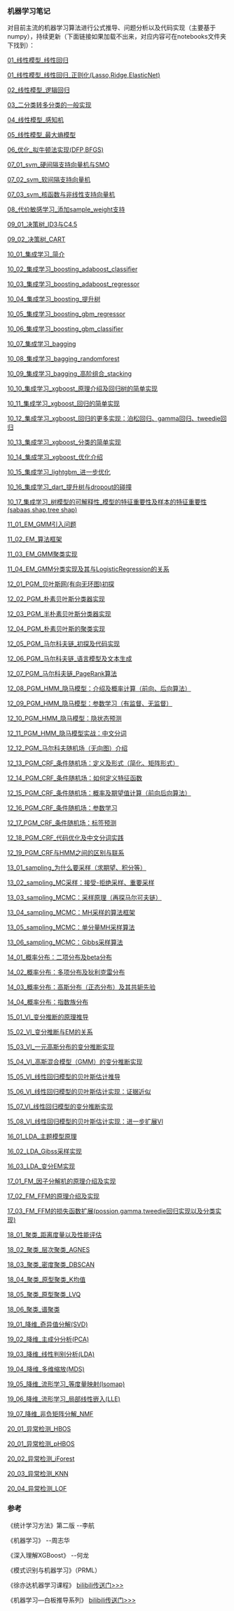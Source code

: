 ### 机器学习笔记

对目前主流的机器学习算法进行公式推导、问题分析以及代码实现（主要基于numpy），持续更新（下面链接如果加载不出来，对应内容可在notebooks文件夹下找到）：  



[01_线性模型_线性回归](https://nbviewer.jupyter.org/github/zhulei227/ML_Notes/blob/master/notebooks/01_%E7%BA%BF%E6%80%A7%E6%A8%A1%E5%9E%8B_%E7%BA%BF%E6%80%A7%E5%9B%9E%E5%BD%92.ipynb)

[01_线性模型_线性回归_正则化(Lasso,Ridge,ElasticNet)](https://nbviewer.jupyter.org/github/zhulei227/ML_Notes/blob/master/notebooks/01_%E7%BA%BF%E6%80%A7%E6%A8%A1%E5%9E%8B_%E7%BA%BF%E6%80%A7%E5%9B%9E%E5%BD%92_%E6%AD%A3%E5%88%99%E5%8C%96(Lasso%2CRidge%2CElasticNet).ipynb)

[02_线性模型_逻辑回归](https://nbviewer.jupyter.org/github/zhulei227/ML_Notes/blob/master/notebooks/02_%E7%BA%BF%E6%80%A7%E6%A8%A1%E5%9E%8B_%E9%80%BB%E8%BE%91%E5%9B%9E%E5%BD%92.ipynb)

[03_二分类转多分类的一般实现](https://nbviewer.jupyter.org/github/zhulei227/ML_Notes/blob/master/notebooks/03_%E4%BA%8C%E5%88%86%E7%B1%BB%E8%BD%AC%E5%A4%9A%E5%88%86%E7%B1%BB%E7%9A%84%E4%B8%80%E8%88%AC%E5%AE%9E%E7%8E%B0.ipynb)

[04_线性模型_感知机](https://nbviewer.jupyter.org/github/zhulei227/ML_Notes/blob/master/notebooks/04_%E7%BA%BF%E6%80%A7%E6%A8%A1%E5%9E%8B_%E6%84%9F%E7%9F%A5%E6%9C%BA.ipynb)

[05_线性模型_最大熵模型](https://nbviewer.jupyter.org/github/zhulei227/ML_Notes/blob/master/notebooks/05_%E7%BA%BF%E6%80%A7%E6%A8%A1%E5%9E%8B_%E6%9C%80%E5%A4%A7%E7%86%B5%E6%A8%A1%E5%9E%8B.ipynb)

[06_优化_拟牛顿法实现(DFP,BFGS)](https://nbviewer.jupyter.org/github/zhulei227/ML_Notes/blob/master/notebooks/06_%E4%BC%98%E5%8C%96_%E6%8B%9F%E7%89%9B%E9%A1%BF%E6%B3%95%E5%AE%9E%E7%8E%B0(DFP%2CBFGS).ipynb)

[07_01_svm_硬间隔支持向量机与SMO](https://nbviewer.jupyter.org/github/zhulei227/ML_Notes/blob/master/notebooks/07_01_svm_%E7%A1%AC%E9%97%B4%E9%9A%94%E6%94%AF%E6%8C%81%E5%90%91%E9%87%8F%E6%9C%BA%E4%B8%8ESMO.ipynb)

[07_02_svm_软间隔支持向量机](https://nbviewer.jupyter.org/github/zhulei227/ML_Notes/blob/master/notebooks/07_02_svm_%E8%BD%AF%E9%97%B4%E9%9A%94%E6%94%AF%E6%8C%81%E5%90%91%E9%87%8F%E6%9C%BA.ipynb)

[07_03_svm_核函数与非线性支持向量机](https://nbviewer.jupyter.org/github/zhulei227/ML_Notes/blob/master/notebooks/07_03_svm_%E6%A0%B8%E5%87%BD%E6%95%B0%E4%B8%8E%E9%9D%9E%E7%BA%BF%E6%80%A7%E6%94%AF%E6%8C%81%E5%90%91%E9%87%8F%E6%9C%BA.ipynb)

[08_代价敏感学习_添加sample_weight支持](https://nbviewer.jupyter.org/github/zhulei227/ML_Notes/blob/master/notebooks/08_%E4%BB%A3%E4%BB%B7%E6%95%8F%E6%84%9F%E5%AD%A6%E4%B9%A0_%E6%B7%BB%E5%8A%A0sample_weight%E6%94%AF%E6%8C%81.ipynb)

[09_01_决策树_ID3与C4.5](https://nbviewer.jupyter.org/github/zhulei227/ML_Notes/blob/master/notebooks/09_01_%E5%86%B3%E7%AD%96%E6%A0%91_ID3%E4%B8%8EC4.5.ipynb)

[09_02_决策树_CART](https://nbviewer.jupyter.org/github/zhulei227/ML_Notes/blob/master/notebooks/09_02_%E5%86%B3%E7%AD%96%E6%A0%91_CART.ipynb)

[10_01_集成学习_简介](https://nbviewer.jupyter.org/github/zhulei227/ML_Notes/blob/master/notebooks/10_01_%E9%9B%86%E6%88%90%E5%AD%A6%E4%B9%A0_%E7%AE%80%E4%BB%8B.ipynb)

[10_02_集成学习_boosting_adaboost_classifier](https://nbviewer.jupyter.org/github/zhulei227/ML_Notes/blob/master/notebooks/10_02_%E9%9B%86%E6%88%90%E5%AD%A6%E4%B9%A0_boosting_adaboost_classifier.ipynb)

[10_03_集成学习_boosting_adaboost_regressor](https://nbviewer.jupyter.org/github/zhulei227/ML_Notes/blob/master/notebooks/10_03_%E9%9B%86%E6%88%90%E5%AD%A6%E4%B9%A0_boosting_adaboost_regressor.ipynb)

[10_04_集成学习_boosting_提升树](https://nbviewer.jupyter.org/github/zhulei227/ML_Notes/blob/master/notebooks/10_04_%E9%9B%86%E6%88%90%E5%AD%A6%E4%B9%A0_boosting_%E6%8F%90%E5%8D%87%E6%A0%91.ipynb)

[10_05_集成学习_boosting_gbm_regressor](https://nbviewer.jupyter.org/github/zhulei227/ML_Notes/blob/master/notebooks/10_05_%E9%9B%86%E6%88%90%E5%AD%A6%E4%B9%A0_boosting_gbm_regressor.ipynb)

[10_06_集成学习_boosting_gbm_classifier](https://nbviewer.jupyter.org/github/zhulei227/ML_Notes/blob/master/notebooks/10_06_%E9%9B%86%E6%88%90%E5%AD%A6%E4%B9%A0_boosting_gbm_classifier.ipynb)

[10_07_集成学习_bagging](https://nbviewer.jupyter.org/github/zhulei227/ML_Notes/blob/master/notebooks/10_07_%E9%9B%86%E6%88%90%E5%AD%A6%E4%B9%A0_bagging.ipynb)

[10_08_集成学习_bagging_randomforest](https://nbviewer.jupyter.org/github/zhulei227/ML_Notes/blob/master/notebooks/10_08_%E9%9B%86%E6%88%90%E5%AD%A6%E4%B9%A0_bagging_randomforest.ipynb)

[10_09_集成学习_bagging_高阶组合_stacking](https://nbviewer.jupyter.org/github/zhulei227/ML_Notes/blob/master/notebooks/10_09_%E9%9B%86%E6%88%90%E5%AD%A6%E4%B9%A0_bagging_%E9%AB%98%E9%98%B6%E7%BB%84%E5%90%88_stacking.ipynb)

[10_10_集成学习_xgboost_原理介绍及回归树的简单实现](https://nbviewer.jupyter.org/github/zhulei227/ML_Notes/blob/master/notebooks/10_10_%E9%9B%86%E6%88%90%E5%AD%A6%E4%B9%A0_xgboost_%E5%8E%9F%E7%90%86%E4%BB%8B%E7%BB%8D%E5%8F%8A%E5%9B%9E%E5%BD%92%E6%A0%91%E7%9A%84%E7%AE%80%E5%8D%95%E5%AE%9E%E7%8E%B0.ipynb)

[10_11_集成学习_xgboost_回归的简单实现](https://nbviewer.jupyter.org/github/zhulei227/ML_Notes/blob/master/notebooks/10_11_%E9%9B%86%E6%88%90%E5%AD%A6%E4%B9%A0_xgboost_%E5%9B%9E%E5%BD%92%E7%9A%84%E7%AE%80%E5%8D%95%E5%AE%9E%E7%8E%B0.ipynb)

[10_12_集成学习_xgboost_回归的更多实现：泊松回归、gamma回归、tweedie回归](https://nbviewer.jupyter.org/github/zhulei227/ML_Notes/blob/master/notebooks/10_12_%E9%9B%86%E6%88%90%E5%AD%A6%E4%B9%A0_xgboost_%E5%9B%9E%E5%BD%92%E7%9A%84%E6%9B%B4%E5%A4%9A%E5%AE%9E%E7%8E%B0%EF%BC%9A%E6%B3%8A%E6%9D%BE%E5%9B%9E%E5%BD%92%E3%80%81gamma%E5%9B%9E%E5%BD%92%E3%80%81tweedie%E5%9B%9E%E5%BD%92.ipynb)

[10_13_集成学习_xgboost_分类的简单实现](https://nbviewer.jupyter.org/github/zhulei227/ML_Notes/blob/master/notebooks/10_13_%E9%9B%86%E6%88%90%E5%AD%A6%E4%B9%A0_xgboost_%E5%88%86%E7%B1%BB%E7%9A%84%E7%AE%80%E5%8D%95%E5%AE%9E%E7%8E%B0.ipynb)

[10_14_集成学习_xgboost_优化介绍](https://nbviewer.jupyter.org/github/zhulei227/ML_Notes/blob/master/notebooks/10_14_%E9%9B%86%E6%88%90%E5%AD%A6%E4%B9%A0_xgboost_%E4%BC%98%E5%8C%96%E4%BB%8B%E7%BB%8D.ipynb)

[10_15_集成学习_lightgbm_进一步优化](https://nbviewer.jupyter.org/github/zhulei227/ML_Notes/blob/master/notebooks/10_15_%E9%9B%86%E6%88%90%E5%AD%A6%E4%B9%A0_lightgbm_%E8%BF%9B%E4%B8%80%E6%AD%A5%E4%BC%98%E5%8C%96.ipynb)

[10_16_集成学习_dart_提升树与dropout的碰撞](https://nbviewer.jupyter.org/github/zhulei227/ML_Notes/blob/master/notebooks/10_16_%E9%9B%86%E6%88%90%E5%AD%A6%E4%B9%A0_dart_%E6%8F%90%E5%8D%87%E6%A0%91%E4%B8%8Edropout%E7%9A%84%E7%A2%B0%E6%92%9E.ipynb)

[10_17_集成学习_树模型的可解释性_模型的特征重要性及样本的特征重要性(sabaas,shap,tree shap)](https://nbviewer.jupyter.org/github/zhulei227/ML_Notes/blob/master/notebooks/10_17_%E9%9B%86%E6%88%90%E5%AD%A6%E4%B9%A0_%E6%A0%91%E6%A8%A1%E5%9E%8B%E7%9A%84%E5%8F%AF%E8%A7%A3%E9%87%8A%E6%80%A7_%E6%A8%A1%E5%9E%8B%E7%9A%84%E7%89%B9%E5%BE%81%E9%87%8D%E8%A6%81%E6%80%A7%E5%8F%8A%E6%A0%B7%E6%9C%AC%E7%9A%84%E7%89%B9%E5%BE%81%E9%87%8D%E8%A6%81%E6%80%A7(sabaas%2Cshap%2Ctree%20shap).ipynb)

[11_01_EM_GMM引入问题](https://nbviewer.jupyter.org/github/zhulei227/ML_Notes/blob/master/notebooks/11_01_EM_GMM%E5%BC%95%E5%85%A5%E9%97%AE%E9%A2%98.ipynb)

[11_02_EM_算法框架](https://nbviewer.jupyter.org/github/zhulei227/ML_Notes/blob/master/notebooks/11_02_EM_%E7%AE%97%E6%B3%95%E6%A1%86%E6%9E%B6.ipynb)

[11_03_EM_GMM聚类实现](https://nbviewer.jupyter.org/github/zhulei227/ML_Notes/blob/master/notebooks/11_03_EM_GMM%E8%81%9A%E7%B1%BB%E5%AE%9E%E7%8E%B0.ipynb)

[11_04_EM_GMM分类实现及其与LogisticRegression的关系](https://nbviewer.jupyter.org/github/zhulei227/ML_Notes/blob/master/notebooks/11_04_EM_GMM%E5%88%86%E7%B1%BB%E5%AE%9E%E7%8E%B0%E5%8F%8A%E5%85%B6%E4%B8%8ELogisticRegression%E7%9A%84%E5%85%B3%E7%B3%BB.ipynb)

[12_01_PGM_贝叶斯网(有向无环图)初探](https://nbviewer.jupyter.org/github/zhulei227/ML_Notes/blob/master/notebooks/12_01_PGM_%E8%B4%9D%E5%8F%B6%E6%96%AF%E7%BD%91(%E6%9C%89%E5%90%91%E6%97%A0%E7%8E%AF%E5%9B%BE)%E5%88%9D%E6%8E%A2.ipynb)

[12_02_PGM_朴素贝叶斯分类器实现](https://nbviewer.jupyter.org/github/zhulei227/ML_Notes/blob/master/notebooks/12_02_PGM_%E6%9C%B4%E7%B4%A0%E8%B4%9D%E5%8F%B6%E6%96%AF%E5%88%86%E7%B1%BB%E5%99%A8%E5%AE%9E%E7%8E%B0.ipynb)

[12_03_PGM_半朴素贝叶斯分类器实现](https://nbviewer.jupyter.org/github/zhulei227/ML_Notes/blob/master/notebooks/12_03_PGM_%E5%8D%8A%E6%9C%B4%E7%B4%A0%E8%B4%9D%E5%8F%B6%E6%96%AF%E5%88%86%E7%B1%BB%E5%99%A8%E5%AE%9E%E7%8E%B0.ipynb)

[12_04_PGM_朴素贝叶斯的聚类实现](https://nbviewer.jupyter.org/github/zhulei227/ML_Notes/blob/master/notebooks/12_04_PGM_%E6%9C%B4%E7%B4%A0%E8%B4%9D%E5%8F%B6%E6%96%AF%E7%9A%84%E8%81%9A%E7%B1%BB%E5%AE%9E%E7%8E%B0.ipynb)

[12_05_PGM_马尔科夫链_初探及代码实现](https://nbviewer.jupyter.org/github/zhulei227/ML_Notes/blob/master/notebooks/12_05_PGM_%E9%A9%AC%E5%B0%94%E7%A7%91%E5%A4%AB%E9%93%BE_%E5%88%9D%E6%8E%A2%E5%8F%8A%E4%BB%A3%E7%A0%81%E5%AE%9E%E7%8E%B0.ipynb)

[12_06_PGM_马尔科夫链_语言模型及文本生成](https://nbviewer.jupyter.org/github/zhulei227/ML_Notes/blob/master/notebooks/12_06_PGM_%E9%A9%AC%E5%B0%94%E7%A7%91%E5%A4%AB%E9%93%BE_%E8%AF%AD%E8%A8%80%E6%A8%A1%E5%9E%8B%E5%8F%8A%E6%96%87%E6%9C%AC%E7%94%9F%E6%88%90.ipynb)

[12_07_PGM_马尔科夫链_PageRank算法](https://nbviewer.jupyter.org/github/zhulei227/ML_Notes/blob/master/notebooks/12_07_PGM_%E9%A9%AC%E5%B0%94%E7%A7%91%E5%A4%AB%E9%93%BE_PageRank%E7%AE%97%E6%B3%95.ipynb)

[12_08_PGM_HMM_隐马模型：介绍及概率计算（前向、后向算法）](https://nbviewer.jupyter.org/github/zhulei227/ML_Notes/blob/master/notebooks/12_08_PGM_HMM_%E9%9A%90%E9%A9%AC%E6%A8%A1%E5%9E%8B%EF%BC%9A%E4%BB%8B%E7%BB%8D%E5%8F%8A%E6%A6%82%E7%8E%87%E8%AE%A1%E7%AE%97%EF%BC%88%E5%89%8D%E5%90%91%E3%80%81%E5%90%8E%E5%90%91%E7%AE%97%E6%B3%95%EF%BC%89.ipynb)

[12_09_PGM_HMM_隐马模型：参数学习（有监督、无监督）](https://nbviewer.jupyter.org/github/zhulei227/ML_Notes/blob/master/notebooks/12_09_PGM_HMM_%E9%9A%90%E9%A9%AC%E6%A8%A1%E5%9E%8B%EF%BC%9A%E5%8F%82%E6%95%B0%E5%AD%A6%E4%B9%A0%EF%BC%88%E6%9C%89%E7%9B%91%E7%9D%A3%E3%80%81%E6%97%A0%E7%9B%91%E7%9D%A3%EF%BC%89.ipynb)

[12_10_PGM_HMM_隐马模型：隐状态预测](https://nbviewer.jupyter.org/github/zhulei227/ML_Notes/blob/master/notebooks/12_10_PGM_HMM_%E9%9A%90%E9%A9%AC%E6%A8%A1%E5%9E%8B%EF%BC%9A%E9%9A%90%E7%8A%B6%E6%80%81%E9%A2%84%E6%B5%8B.ipynb)

[12_11_PGM_HMM_隐马模型实战：中文分词](https://nbviewer.jupyter.org/github/zhulei227/ML_Notes/blob/master/notebooks/12_11_PGM_HMM_%E9%9A%90%E9%A9%AC%E6%A8%A1%E5%9E%8B%E5%AE%9E%E6%88%98%EF%BC%9A%E4%B8%AD%E6%96%87%E5%88%86%E8%AF%8D.ipynb)

[12_12_PGM_马尔科夫随机场（无向图）介绍](https://nbviewer.jupyter.org/github/zhulei227/ML_Notes/blob/master/notebooks/12_12_PGM_%E9%A9%AC%E5%B0%94%E7%A7%91%E5%A4%AB%E9%9A%8F%E6%9C%BA%E5%9C%BA%EF%BC%88%E6%97%A0%E5%90%91%E5%9B%BE%EF%BC%89%E4%BB%8B%E7%BB%8D.ipynb)

[12_13_PGM_CRF_条件随机场：定义及形式（简化、矩阵形式）](https://nbviewer.jupyter.org/github/zhulei227/ML_Notes/blob/master/notebooks/12_13_PGM_CRF_%E6%9D%A1%E4%BB%B6%E9%9A%8F%E6%9C%BA%E5%9C%BA%EF%BC%9A%E5%AE%9A%E4%B9%89%E5%8F%8A%E5%BD%A2%E5%BC%8F%EF%BC%88%E7%AE%80%E5%8C%96%E3%80%81%E7%9F%A9%E9%98%B5%E5%BD%A2%E5%BC%8F%EF%BC%89.ipynb)

[12_14_PGM_CRF_条件随机场：如何定义特征函数](https://nbviewer.jupyter.org/github/zhulei227/ML_Notes/blob/master/notebooks/12_14_PGM_CRF_%E6%9D%A1%E4%BB%B6%E9%9A%8F%E6%9C%BA%E5%9C%BA%EF%BC%9A%E5%A6%82%E4%BD%95%E5%AE%9A%E4%B9%89%E7%89%B9%E5%BE%81%E5%87%BD%E6%95%B0.ipynb)

[12_15_PGM_CRF_条件随机场：概率及期望值计算（前向后向算法）](https://nbviewer.jupyter.org/github/zhulei227/ML_Notes/blob/master/notebooks/12_15_PGM_CRF_%E6%9D%A1%E4%BB%B6%E9%9A%8F%E6%9C%BA%E5%9C%BA%EF%BC%9A%E6%A6%82%E7%8E%87%E5%8F%8A%E6%9C%9F%E6%9C%9B%E5%80%BC%E8%AE%A1%E7%AE%97%EF%BC%88%E5%89%8D%E5%90%91%E5%90%8E%E5%90%91%E7%AE%97%E6%B3%95%EF%BC%89.ipynb)

[12_16_PGM_CRF_条件随机场：参数学习](https://nbviewer.jupyter.org/github/zhulei227/ML_Notes/blob/master/notebooks/12_16_PGM_CRF_%E6%9D%A1%E4%BB%B6%E9%9A%8F%E6%9C%BA%E5%9C%BA%EF%BC%9A%E5%8F%82%E6%95%B0%E5%AD%A6%E4%B9%A0.ipynb)

[12_17_PGM_CRF_条件随机场：标签预测](https://nbviewer.jupyter.org/github/zhulei227/ML_Notes/blob/master/notebooks/12_17_PGM_CRF_%E6%9D%A1%E4%BB%B6%E9%9A%8F%E6%9C%BA%E5%9C%BA%EF%BC%9A%E6%A0%87%E7%AD%BE%E9%A2%84%E6%B5%8B.ipynb)

[12_18_PGM_CRF_代码优化及中文分词实践](https://nbviewer.jupyter.org/github/zhulei227/ML_Notes/blob/master/notebooks/12_18_PGM_CRF_%E4%BB%A3%E7%A0%81%E4%BC%98%E5%8C%96%E5%8F%8A%E4%B8%AD%E6%96%87%E5%88%86%E8%AF%8D%E5%AE%9E%E8%B7%B5.ipynb)

[12_19_PGM_CRF与HMM之间的区别与联系](https://nbviewer.jupyter.org/github/zhulei227/ML_Notes/blob/master/notebooks/12_19_PGM_CRF%E4%B8%8EHMM%E4%B9%8B%E9%97%B4%E7%9A%84%E5%8C%BA%E5%88%AB%E4%B8%8E%E8%81%94%E7%B3%BB.ipynb)

[13_01_sampling_为什么要采样（求期望、积分等）](https://nbviewer.jupyter.org/github/zhulei227/ML_Notes/blob/master/notebooks/13_01_sampling_%E4%B8%BA%E4%BB%80%E4%B9%88%E8%A6%81%E9%87%87%E6%A0%B7%EF%BC%88%E6%B1%82%E6%9C%9F%E6%9C%9B%E3%80%81%E7%A7%AF%E5%88%86%E7%AD%89%EF%BC%89.ipynb)

[13_02_sampling_MC采样：接受-拒绝采样、重要采样](https://nbviewer.jupyter.org/github/zhulei227/ML_Notes/blob/master/notebooks/13_02_sampling_MC%E9%87%87%E6%A0%B7%EF%BC%9A%E6%8E%A5%E5%8F%97-%E6%8B%92%E7%BB%9D%E9%87%87%E6%A0%B7%E3%80%81%E9%87%8D%E8%A6%81%E9%87%87%E6%A0%B7.ipynb)

[13_03_sampling_MCMC：采样原理（再探马尔可夫链）](https://nbviewer.jupyter.org/github/zhulei227/ML_Notes/blob/master/notebooks/13_03_sampling_MCMC%EF%BC%9A%E9%87%87%E6%A0%B7%E5%8E%9F%E7%90%86%EF%BC%88%E5%86%8D%E6%8E%A2%E9%A9%AC%E5%B0%94%E5%8F%AF%E5%A4%AB%E9%93%BE%EF%BC%89.ipynb)

[13_04_sampling_MCMC：MH采样的算法框架](https://nbviewer.jupyter.org/github/zhulei227/ML_Notes/blob/master/notebooks/13_04_sampling_MCMC%EF%BC%9AMH%E9%87%87%E6%A0%B7%E7%9A%84%E7%AE%97%E6%B3%95%E6%A1%86%E6%9E%B6.ipynb)

[13_05_sampling_MCMC：单分量MH采样算法](https://nbviewer.jupyter.org/github/zhulei227/ML_Notes/blob/master/notebooks/13_05_sampling_MCMC%EF%BC%9A%E5%8D%95%E5%88%86%E9%87%8FMH%E9%87%87%E6%A0%B7%E7%AE%97%E6%B3%95.ipynb)

[13_06_sampling_MCMC：Gibbs采样算法](https://nbviewer.jupyter.org/github/zhulei227/ML_Notes/blob/master/notebooks/13_06_sampling_MCMC%EF%BC%9AGibbs%E9%87%87%E6%A0%B7%E7%AE%97%E6%B3%95.ipynb)

[14_01_概率分布：二项分布及beta分布](https://nbviewer.jupyter.org/github/zhulei227/ML_Notes/blob/master/notebooks/14_01_%E6%A6%82%E7%8E%87%E5%88%86%E5%B8%83%EF%BC%9A%E4%BA%8C%E9%A1%B9%E5%88%86%E5%B8%83%E5%8F%8Abeta%E5%88%86%E5%B8%83.ipynb)

[14_02_概率分布：多项分布及狄利克雷分布](https://nbviewer.jupyter.org/github/zhulei227/ML_Notes/blob/master/notebooks/14_02_%E6%A6%82%E7%8E%87%E5%88%86%E5%B8%83%EF%BC%9A%E5%A4%9A%E9%A1%B9%E5%88%86%E5%B8%83%E5%8F%8A%E7%8B%84%E5%88%A9%E5%85%8B%E9%9B%B7%E5%88%86%E5%B8%83.ipynb)

[14_03_概率分布：高斯分布（正态分布）及其共轭先验](https://nbviewer.jupyter.org/github/zhulei227/ML_Notes/blob/master/notebooks/14_03_%E6%A6%82%E7%8E%87%E5%88%86%E5%B8%83%EF%BC%9A%E9%AB%98%E6%96%AF%E5%88%86%E5%B8%83%EF%BC%88%E6%AD%A3%E6%80%81%E5%88%86%E5%B8%83%EF%BC%89%E5%8F%8A%E5%85%B6%E5%85%B1%E8%BD%AD%E5%85%88%E9%AA%8C.ipynb)

[14_04_概率分布：指数族分布](https://nbviewer.jupyter.org/github/zhulei227/ML_Notes/blob/master/notebooks/14_04_%E6%A6%82%E7%8E%87%E5%88%86%E5%B8%83%EF%BC%9A%E6%8C%87%E6%95%B0%E6%97%8F%E5%88%86%E5%B8%83.ipynb)

[15_01_VI_变分推断的原理推导](https://nbviewer.jupyter.org/github/zhulei227/ML_Notes/blob/master/notebooks/15_01_VI_%E5%8F%98%E5%88%86%E6%8E%A8%E6%96%AD%E7%9A%84%E5%8E%9F%E7%90%86%E6%8E%A8%E5%AF%BC.ipynb)

[15_02_VI_变分推断与EM的关系](https://nbviewer.jupyter.org/github/zhulei227/ML_Notes/blob/master/notebooks/15_02_VI_%E5%8F%98%E5%88%86%E6%8E%A8%E6%96%AD%E4%B8%8EEM%E7%9A%84%E5%85%B3%E7%B3%BB.ipynb)

[15_03_VI_一元高斯分布的变分推断实现](https://nbviewer.jupyter.org/github/zhulei227/ML_Notes/blob/master/notebooks/15_03_VI_%E4%B8%80%E5%85%83%E9%AB%98%E6%96%AF%E5%88%86%E5%B8%83%E7%9A%84%E5%8F%98%E5%88%86%E6%8E%A8%E6%96%AD%E5%AE%9E%E7%8E%B0.ipynb)

[15_04_VI_高斯混合模型（GMM）的变分推断实现](https://nbviewer.jupyter.org/github/zhulei227/ML_Notes/blob/master/notebooks/15_04_VI_%E9%AB%98%E6%96%AF%E6%B7%B7%E5%90%88%E6%A8%A1%E5%9E%8B%EF%BC%88GMM%EF%BC%89%E7%9A%84%E5%8F%98%E5%88%86%E6%8E%A8%E6%96%AD%E5%AE%9E%E7%8E%B0.ipynb)

[15_05_VI_线性回归模型的贝叶斯估计推导](https://nbviewer.jupyter.org/github/zhulei227/ML_Notes/blob/master/notebooks/15_05_VI_%E7%BA%BF%E6%80%A7%E5%9B%9E%E5%BD%92%E6%A8%A1%E5%9E%8B%E7%9A%84%E8%B4%9D%E5%8F%B6%E6%96%AF%E4%BC%B0%E8%AE%A1%E6%8E%A8%E5%AF%BC.ipynb)

[15_06_VI_线性回归模型的贝叶斯估计实现：证据近似](https://nbviewer.jupyter.org/github/zhulei227/ML_Notes/blob/master/notebooks/15_06_VI_%E7%BA%BF%E6%80%A7%E5%9B%9E%E5%BD%92%E6%A8%A1%E5%9E%8B%E7%9A%84%E8%B4%9D%E5%8F%B6%E6%96%AF%E4%BC%B0%E8%AE%A1%E5%AE%9E%E7%8E%B0%EF%BC%9A%E8%AF%81%E6%8D%AE%E8%BF%91%E4%BC%BC.ipynb)

[15_07_VI_线性回归模型的变分推断实现](https://nbviewer.jupyter.org/github/zhulei227/ML_Notes/blob/master/notebooks/15_07_VI_%E7%BA%BF%E6%80%A7%E5%9B%9E%E5%BD%92%E6%A8%A1%E5%9E%8B%E7%9A%84%E5%8F%98%E5%88%86%E6%8E%A8%E6%96%AD%E5%AE%9E%E7%8E%B0.ipynb)

[15_08_VI_线性回归模型的贝叶斯估计实现：进一步扩展VI](https://nbviewer.jupyter.org/github/zhulei227/ML_Notes/blob/master/notebooks/15_08_VI_%E7%BA%BF%E6%80%A7%E5%9B%9E%E5%BD%92%E6%A8%A1%E5%9E%8B%E7%9A%84%E8%B4%9D%E5%8F%B6%E6%96%AF%E4%BC%B0%E8%AE%A1%E5%AE%9E%E7%8E%B0%EF%BC%9A%E8%BF%9B%E4%B8%80%E6%AD%A5%E6%89%A9%E5%B1%95VI.ipynb)

[16_01_LDA_主题模型原理](https://nbviewer.jupyter.org/github/zhulei227/ML_Notes/blob/master/notebooks/16_01_LDA_%E4%B8%BB%E9%A2%98%E6%A8%A1%E5%9E%8B%E5%8E%9F%E7%90%86.ipynb)

[16_02_LDA_Gibss采样实现](https://nbviewer.jupyter.org/github/zhulei227/ML_Notes/blob/master/notebooks/16_02_LDA_Gibss%E9%87%87%E6%A0%B7%E5%AE%9E%E7%8E%B0.ipynb)

[16_03_LDA_变分EM实现](https://nbviewer.jupyter.org/github/zhulei227/ML_Notes/blob/master/notebooks/16_03_LDA_%E5%8F%98%E5%88%86EM%E5%AE%9E%E7%8E%B0.ipynb)

[17_01_FM_因子分解机的原理介绍及实现](https://nbviewer.jupyter.org/github/zhulei227/ML_Notes/blob/master/notebooks/17_01_FM_%E5%9B%A0%E5%AD%90%E5%88%86%E8%A7%A3%E6%9C%BA%E7%9A%84%E5%8E%9F%E7%90%86%E4%BB%8B%E7%BB%8D%E5%8F%8A%E5%AE%9E%E7%8E%B0.ipynb)

[17_02_FM_FFM的原理介绍及实现](https://nbviewer.jupyter.org/github/zhulei227/ML_Notes/blob/master/notebooks/17_02_FM_FFM%E7%9A%84%E5%8E%9F%E7%90%86%E4%BB%8B%E7%BB%8D%E5%8F%8A%E5%AE%9E%E7%8E%B0.ipynb)

[17_03_FM_FFM的损失函数扩展(possion,gamma,tweedie回归实现以及分类实现)](https://nbviewer.jupyter.org/github/zhulei227/ML_Notes/blob/master/notebooks/17_03_FM_FFM%E7%9A%84%E6%8D%9F%E5%A4%B1%E5%87%BD%E6%95%B0%E6%89%A9%E5%B1%95(possion%2Cgamma%2Ctweedie%E5%9B%9E%E5%BD%92%E5%AE%9E%E7%8E%B0%E4%BB%A5%E5%8F%8A%E5%88%86%E7%B1%BB%E5%AE%9E%E7%8E%B0).ipynb)

[18_01_聚类_距离度量以及性能评估](https://nbviewer.jupyter.org/github/zhulei227/ML_Notes/blob/master/notebooks/18_01_%E8%81%9A%E7%B1%BB_%E8%B7%9D%E7%A6%BB%E5%BA%A6%E9%87%8F%E4%BB%A5%E5%8F%8A%E6%80%A7%E8%83%BD%E8%AF%84%E4%BC%B0.ipynb)

[18_02_聚类_层次聚类_AGNES](https://nbviewer.jupyter.org/github/zhulei227/ML_Notes/blob/master/notebooks/18_02_%E8%81%9A%E7%B1%BB_%E5%B1%82%E6%AC%A1%E8%81%9A%E7%B1%BB_AGNES.ipynb)

[18_03_聚类_密度聚类_DBSCAN](https://nbviewer.jupyter.org/github/zhulei227/ML_Notes/blob/master/notebooks/18_03_%E8%81%9A%E7%B1%BB_%E5%AF%86%E5%BA%A6%E8%81%9A%E7%B1%BB_DBSCAN.ipynb)

[18_04_聚类_原型聚类_K均值](https://nbviewer.jupyter.org/github/zhulei227/ML_Notes/blob/master/notebooks/18_04_%E8%81%9A%E7%B1%BB_%E5%8E%9F%E5%9E%8B%E8%81%9A%E7%B1%BB_K%E5%9D%87%E5%80%BC.ipynb)

[18_05_聚类_原型聚类_LVQ](https://nbviewer.jupyter.org/github/zhulei227/ML_Notes/blob/master/notebooks/18_05_%E8%81%9A%E7%B1%BB_%E5%8E%9F%E5%9E%8B%E8%81%9A%E7%B1%BB_LVQ.ipynb)

[18_06_聚类_谱聚类](https://nbviewer.jupyter.org/github/zhulei227/ML_Notes/blob/master/notebooks/18_06_%E8%81%9A%E7%B1%BB_%E8%B0%B1%E8%81%9A%E7%B1%BB.ipynb)

[19_01_降维_奇异值分解(SVD)](https://nbviewer.jupyter.org/github/zhulei227/ML_Notes/blob/master/notebooks/19_01_%E9%99%8D%E7%BB%B4_%E5%A5%87%E5%BC%82%E5%80%BC%E5%88%86%E8%A7%A3(SVD).ipynb)

[19_02_降维_主成分分析(PCA)](https://nbviewer.jupyter.org/github/zhulei227/ML_Notes/blob/master/notebooks/19_02_%E9%99%8D%E7%BB%B4_%E4%B8%BB%E6%88%90%E5%88%86%E5%88%86%E6%9E%90(PCA).ipynb)

[19_03_降维_线性判别分析(LDA)](https://nbviewer.jupyter.org/github/zhulei227/ML_Notes/blob/master/notebooks/19_03_%E9%99%8D%E7%BB%B4_%E7%BA%BF%E6%80%A7%E5%88%A4%E5%88%AB%E5%88%86%E6%9E%90(LDA).ipynb)

[19_04_降维_多维缩放(MDS)](https://nbviewer.jupyter.org/github/zhulei227/ML_Notes/blob/master/notebooks/19_04_%E9%99%8D%E7%BB%B4_%E5%A4%9A%E7%BB%B4%E7%BC%A9%E6%94%BE(MDS).ipynb)

[19_05_降维_流形学习_等度量映射(Isomap)](https://nbviewer.jupyter.org/github/zhulei227/ML_Notes/blob/master/notebooks/19_05_%E9%99%8D%E7%BB%B4_%E6%B5%81%E5%BD%A2%E5%AD%A6%E4%B9%A0_%E7%AD%89%E5%BA%A6%E9%87%8F%E6%98%A0%E5%B0%84(Isomap).ipynb)

[19_06_降维_流形学习_局部线性嵌入(LLE)](https://nbviewer.jupyter.org/github/zhulei227/ML_Notes/blob/master/notebooks/19_06_%E9%99%8D%E7%BB%B4_%E6%B5%81%E5%BD%A2%E5%AD%A6%E4%B9%A0_%E5%B1%80%E9%83%A8%E7%BA%BF%E6%80%A7%E5%B5%8C%E5%85%A5(LLE).ipynb)

[19_07_降维_非负矩阵分解_NMF](https://nbviewer.jupyter.org/github/zhulei227/ML_Notes/blob/master/notebooks/19_07_%E9%99%8D%E7%BB%B4_%E9%9D%9E%E8%B4%9F%E7%9F%A9%E9%98%B5%E5%88%86%E8%A7%A3_NMF.ipynb)

[20_01_异常检测_HBOS](https://nbviewer.jupyter.org/github/zhulei227/ML_Notes/blob/master/notebooks/20_01_%E5%BC%82%E5%B8%B8%E6%A3%80%E6%B5%8B_HBOS.ipynb)

[20_01_异常检测_pHBOS](https://nbviewer.jupyter.org/github/zhulei227/ML_Notes/blob/master/notebooks/20_01_%E5%BC%82%E5%B8%B8%E6%A3%80%E6%B5%8B_pHBOS.ipynb)

[20_02_异常检测_iForest](https://nbviewer.jupyter.org/github/zhulei227/ML_Notes/blob/master/notebooks/20_02_%E5%BC%82%E5%B8%B8%E6%A3%80%E6%B5%8B_iForest.ipynb)

[20_03_异常检测_KNN](https://nbviewer.jupyter.org/github/zhulei227/ML_Notes/blob/master/notebooks/20_03_%E5%BC%82%E5%B8%B8%E6%A3%80%E6%B5%8B_KNN.ipynb)

[20_04_异常检测_LOF](https://nbviewer.jupyter.org/github/zhulei227/ML_Notes/blob/master/notebooks/20_04_%E5%BC%82%E5%B8%B8%E6%A3%80%E6%B5%8B_LOF.ipynb)

### 参考

《统计学习方法》第二版  --李航   

《机器学习》                     --周志华  

《深入理解XGBoost》      --何龙

《模式识别与机器学习》（PRML）

《徐亦达机器学习课程》  [bilibili传送门>>>](https://www.bilibili.com/video/BV1Qx411W7mf)

《机器学习—白板推导系列》  [bilibili传送门>>>](https://www.bilibili.com/video/BV1Qx411W7mf)

